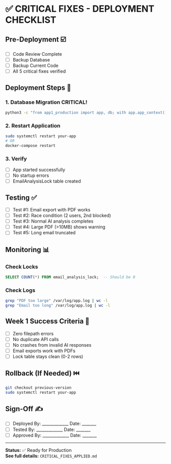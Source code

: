 # ✅ CRITICAL FIXES - DEPLOYMENT CHECKLIST

## Pre-Deployment ☑️

- [ ] Code Review Complete
- [ ] Backup Database
- [ ] Backup Current Code
- [ ] All 5 critical fixes verified

## Deployment Steps 🚀

### 1. Database Migration **CRITICAL!**
```bash
python3 -c "from app1_production import app, db; with app.app_context(): db.create_all()"
```

### 2. Restart Application
```bash
sudo systemctl restart your-app
# OR
docker-compose restart
```

### 3. Verify
- [ ] App started successfully
- [ ] No startup errors
- [ ] EmailAnalysisLock table created

## Testing ✅

- [ ] Test #1: Email export with PDF works
- [ ] Test #2: Race condition (2 users, 2nd blocked)
- [ ] Test #3: Normal AI analysis completes
- [ ] Test #4: Large PDF (>10MB) shows warning
- [ ] Test #5: Long email truncated

## Monitoring 📊

### Check Locks
```sql
SELECT COUNT(*) FROM email_analysis_lock;  -- Should be 0
```

### Check Logs
```bash
grep "PDF too large" /var/log/app.log | wc -l
grep "Email too long" /var/log/app.log | wc -l
```

## Week 1 Success Criteria 🎯

- [ ] Zero filepath errors
- [ ] No duplicate API calls
- [ ] No crashes from invalid AI responses
- [ ] Email exports work with PDFs
- [ ] Lock table stays clean (0-2 rows)

## Rollback (If Needed) ⏮️

```bash
git checkout previous-version
sudo systemctl restart your-app
```

## Sign-Off ✍️

- [ ] Deployed By: _____________ Date: _______
- [ ] Tested By: _____________ Date: _______
- [ ] Approved By: _____________ Date: _______

---

**Status:** ✅ Ready for Production  
**See full details:** `CRITICAL_FIXES_APPLIED.md`

